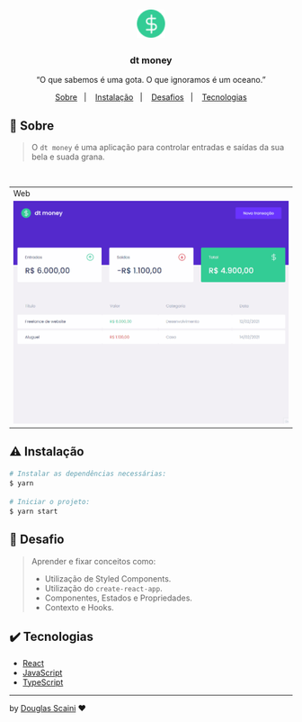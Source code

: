 <h1 align="center"><img src="./.github/logo.png" width=50px"/></h1>

<h3 align="center">dt money</h3>

<p align="center">“O que sabemos é uma gota. O que ignoramos é um oceano.”</p>

<p align="center">
  <a href="#about">Sobre</a>&nbsp;&nbsp;&nbsp;|&nbsp;&nbsp;&nbsp;
  <a href="#install">Instalação</a>&nbsp;&nbsp;&nbsp;|&nbsp;&nbsp;&nbsp;
  <a href="#challenge">Desafios</a>&nbsp;&nbsp;&nbsp;|&nbsp;&nbsp;&nbsp;
  <a href="#technologies">Tecnologias</a>
</p>

## :speech_balloon: Sobre <a name="about"></a>

> O `dt money` é uma aplicação para controlar entradas e saídas da sua bela e suada grana.

<br />
<table>
  <tr>
    <td colspan="1">Web</td>
  </tr>
  <tr>
    <td><img src="./.github/money.gif" width=1000px /></td></td>
  </tr>
</table>

## :warning: Instalação <a name="install"></a>

```bash
# Instalar as dependências necessárias:
$ yarn

# Iniciar o projeto:
$ yarn start
```

## :triangular_flag_on_post: Desafio <a name="challenge"></a>

> Aprender e fixar conceitos como:
>
> - Utilização de Styled Components.
> - Utilização do `create-react-app`.
> - Componentes, Estados e Propriedades.
> - Contexto e Hooks.

## :heavy_check_mark: Tecnologias <a name="technologies"></a>

- [React](https://pt-br.reactjs.org/)
- [JavaScript](https://developer.mozilla.org/pt-BR/docs/Web/JavaScript)
- [TypeScript](https://www.typescriptlang.org/)

---

by [Douglas Scaini](https://www.github.com/douglasscaini) ❤️
